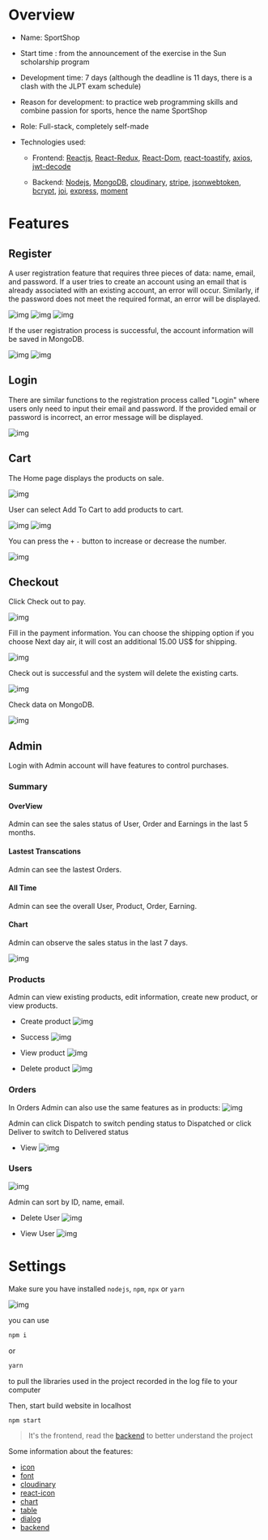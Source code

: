 # Overview
- Name: SportShop

- Start time : from the announcement of the exercise in the Sun scholarship program

- Development time: 7 days (although the deadline is 11 days, there is a clash with the JLPT exam schedule)

- Reason for development: to practice web programming skills and combine passion for sports, hence the name SportShop

- Role: Full-stack, completely self-made

- Technologies used:

    - Frontend: [Reactjs](https://react.dev), [React-Redux](https://react-redux.js.org), 
    [React-Dom](https://legacy.reactjs.org/docs/react-dom.html), 
    [react-toastify](https://www.npmjs.com/package/react-toastify), 
    [axios](https://www.npmjs.com/package/axios), 
    [jwt-decode](https://www.npmjs.com/package/jwt-decode)

    - Backend: [Nodejs](Node.js), 
    [MongoDB](https://www.mongodb.com), 
    [cloudinary](https://cloudinary.com), 
    [stripe](https://stripe.com/docs/api/checkout/sessions/retrieve), 
    [jsonwebtoken](https://www.npmjs.com/package/jsonwebtoken), 
    [bcrypt](https://www.npmjs.com/package/bcrypt), 
    [joi](https://www.npmjs.com/package/joi), 
    [express](https://www.npmjs.com/package/express), 
    [moment](https://www.npmjs.com/package/moment)
# Features

## Register
A user registration feature that requires three pieces of data: name, email, and password. If a user tries to create an account using an email that is already associated with an existing account, an error will occur. Similarly, if the password does not meet the required format, an error will be displayed.

![img](./RMImg/Register.png)
![img](./RMImg/Register_error.png)
![img](./RMImg/Register_error2.png)

If the user registration process is successful, the account information will be saved in MongoDB.

![img](./RMImg/Register_success.png)
![img](./RMImg/register_db.png)

## Login

There are similar functions to the registration process called "Login" where users only need to input their email and password. If the provided email or password is incorrect, an error message will be displayed.

![img](./RMImg/login.png)

## Cart
The Home page displays the products on sale.

![img](./RMImg/product.png)

User can select Add To Cart to add products to cart.

![img](./RMImg/cart.png)
![img](./RMImg/Howmany.png)

You can press the `+` `-` button to increase or decrease the number.

![img](./RMImg/dec.png)

## Checkout
Click Check out to pay.

![img](./RMImg/checkout.png)

Fill in the payment information. You can choose the shipping option if you choose Next day air, it will cost an additional 15.00 US$ for shipping.

![img](./RMImg/checkout_details.png)

Check out is successful and the system will delete the existing carts.

![img](./RMImg/checkout_success.png)

Check data on MongoDB.

![img](./RMImg/checkout_db.png)

## Admin

Login with Admin account will have features to control purchases.

### Summary

#### OverView
Admin can see the sales status of User, Order and Earnings in the last 5 months.

#### Lastest Transcations
Admin can see the lastest Orders.

#### All Time
Admin can see the overall User, Product, Order, Earning.

#### Chart
Admin can observe the sales status in the last 7 days.

![img](./RMImg/Summary.png)

### Products

Admin can view existing products, edit information, create new product, or view products.

- Create product
![img](./RMImg/create_product.png)

- Success
![img](./RMImg/create_product_success.png)

- View product
![img](./RMImg/view_product.png)

- Delete product
![img](./RMImg/delete_product.png)

### Orders
In Orders Admin can also use the same features as in products:
![img](./RMImg/Orders_admin.png)

Admin can click Dispatch to switch pending status to Dispatched or click Deliver to switch to Delivered status

- View
![img](./RMImg/view_order.png)

### Users

![img](./RMImg/admin_user.png)

Admin can sort by ID, name, email.

- Delete User
![img](./RMImg/delete_user_byAdmin.png)

- View User
![img](./RMImg/view_user.png)

# Settings

Make sure you have installed `nodejs`, `npm`, `npx` or `yarn`

![img](./RMImg/makeSure.png)

you can use

```sh
npm i
```
or
```sh
yarn
```
to pull the libraries used in the project recorded in the log file to your computer

Then, start build website in localhost
```sh
npm start
```

> It's the frontend, read the [backend](https://github.com/Puda14/Sport-Shop-Backend) to better understand the project

Some information about the features:
- [icon](https://icons.getbootstrap.com)
- [font](https://fonts.google.com/specimen/Nunito+Sans?query=Nunito)
- [cloudinary](https://console.cloudinary.com/console)
- [react-icon](https://react-icons.github.io/react-icons/)
- [chart](https://recharts.org/en-US/examples)
- [table](https://mui.com/material-ui/react-table/#basic-table)
- [dialog](https://mui.com/material-ui/react-dialog/#basic-dialog)
- [backend](https://github.com/Puda14/Sport-Shop-Backend)